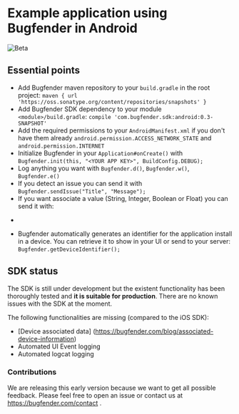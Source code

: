 # Example application using Bugfender in Android

![Beta](https://bugfender.com/wp-content/uploads/2016/02/BETA.png)

## Essential points
* Add Bugfender maven repository to your `build.gradle` in the root project: `maven {
            url 'https://oss.sonatype.org/content/repositories/snapshots'
        }`
* Add Bugfender SDK dependency to your module `<module>/build.gradle`: `compile 'com.bugfender.sdk:android:0.3-SNAPSHOT'`
* Add the required permissions to your `AndroidManifest.xml` if you don't have them already `android.permission.ACCESS_NETWORK_STATE` and `android.permission.INTERNET`
* Initialize Bugfender in your `Application#onCreate()` with `Bugfender.init(this, "<YOUR APP KEY>", BuildConfig.DEBUG);`
* Log anything you want with `Bugfender.d()`, `Bugfender.w()`, `Bugfender.e()`
* If you detect an issue you can send it with `Bugfender.sendIssue("Title", "Message");`
* If you want associate a value (String, Integer, Boolean or Float) you can send it with:
-
* Bugfender automatically generates an identifier for the application install in a device. You can retrieve it to show in your UI or send to your server: `Bugfender.getDeviceIdentifier();`

## SDK status
The SDK is still under development but the existent functionality has been thoroughly tested and **it is suitable for production**. There are no known issues with the SDK at the moment.

The following functionalities are missing (compared to the iOS SDK):

* [Device associated data] (https://bugfender.com/blog/associated-device-information)
* Automated UI Event logging
* Automated logcat logging

### Contributions
We are releasing this early version because we want to get all possible feedback. Please feel free to open an issue or contact us at https://bugfender.com/contact .
